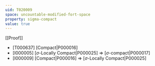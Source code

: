 ```yaml
---
uid: T020009
space: uncountable-modified-fort-space
property: sigma-compact
value: true
---
```

[[Proof]]

* [T000637] [Compact|P000016]
* [I000005] [$\sigma$-Locally Compact|P000025] => [$\sigma$-compact|P000017]
* [I000009] [Compact|P000016] => [$\sigma$-Locally Compact|P000025]

